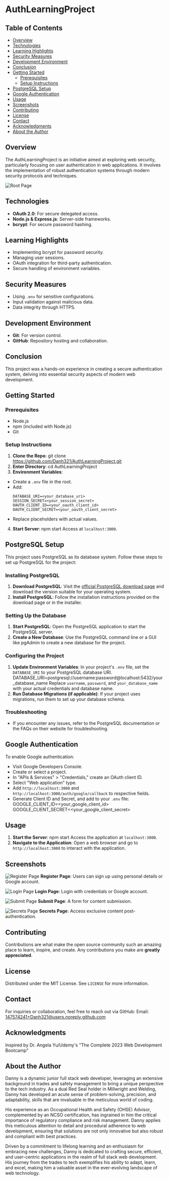 # AuthLearningProject

## Table of Contents
- [Overview](#overview)
- [Technologies](#technologies)
- [Learning Highlights](#learning-highlights)
- [Security Measures](#security-measures)
- [Development Environment](#development-environment)
- [Conclusion](#conclusion)
- [Getting Started](#getting-started)
  - [Prerequisites](#prerequisites)
  - [Setup Instructions](#setup-instructions)
- [PostgreSQL Setup](#postgresql-setup)
- [Google Authentication](#google-authentication)
- [Usage](#usage)
- [Screenshots](#screenshots)
- [Contributing](#contributing)
- [License](#license)
- [Contact](#contact)
- [Acknowledgments](#acknowledgments)
- [About the Author](#about-the-author)

## Overview
The AuthLearningProject is an initiative aimed at exploring web security, particularly focusing on user authentication in web applications. It involves the implementation of robust authentication systems through modern security protocols and techniques.

![Root Page](/screenshots/root.png)

## Technologies
- **OAuth 2.0**: For secure delegated access.
- **Node.js & Express.js**: Server-side frameworks.
- **bcrypt**: For secure password hashing.

## Learning Highlights
- Implementing bcrypt for password security.
- Managing user sessions.
- OAuth integration for third-party authentication.
- Secure handling of environment variables.

## Security Measures
- Using `.env` for sensitive configurations.
- Input validation against malicious data.
- Data integrity through HTTPS.

## Development Environment
- **Git**: For version control.
- **GitHub**: Repository hosting and collaboration.

## Conclusion
This project was a hands-on experience in creating a secure authentication system, delving into essential security aspects of modern web development.

## Getting Started

### Prerequisites
- Node.js
- npm (included with Node.js)
- Git

### Setup Instructions
1. **Clone the Repo**:
git clone https://github.com/Danh321/AuthLearningProject.git
2. **Enter Directory**:
cd AuthLearningProject
3. **Environment Variables**:
- Create a `.env` file in the root.
- Add:
  ```
  DATABASE_URI=<your_database_uri>
  SESSION_SECRET=<your_session_secret>
  OAUTH_CLIENT_ID=<your_oauth_client_id>
  OAUTH_CLIENT_SECRET=<your_oauth_client_secret>
  ```
- Replace placeholders with actual values.
4. **Start Server**:
npm start
Access at `localhost:3000`.

## PostgreSQL Setup
This project uses PostgreSQL as its database system. Follow these steps to set up PostgreSQL for the project:
### Installing PostgreSQL
1. **Download PostgreSQL**: Visit the [official PostgreSQL download page](https://www.postgresql.org/download/) and download the version suitable for your operating system.
2. **Install PostgreSQL**: Follow the installation instructions provided on the download page or in the installer.

### Setting Up the Database
1. **Start PostgreSQL**: Open the PostgreSQL application to start the PostgreSQL server.
2. **Create a New Database**: Use the PostgreSQL command line or a GUI like pgAdmin to create a new database for the project.

### Configuring the Project
1. **Update Environment Variables**: In your project's `.env` file, set the `DATABASE_URI` to your PostgreSQL database URI.
DATABASE_URI=postgresql://username:password@localhost:5432/your_database_name
Replace `username`, `password`, and `your_database_name` with your actual credentials and database name.
2. **Run Database Migrations (if applicable)**: If your project uses migrations, run them to set up your database schema.

### Troubleshooting
- If you encounter any issues, refer to the PostgreSQL documentation or the FAQs on their website for troubleshooting.

## Google Authentication
To enable Google authentication:
- Visit Google Developers Console.
- Create or select a project.
- In "APIs & Services" > "Credentials," create an OAuth client ID.
- Select "Web application" type.
- Add `http://localhost:3000` and `http://localhost:3000/auth/google/callback` to respective fields.
- Generate Client ID and Secret, and add to your `.env` file:
GOOGLE_CLIENT_ID=<your_google_client_id>
GOOGLE_CLIENT_SECRET=<your_google_client_secret>

## Usage
1. **Start the Server**:
npm start
Access the application at `localhost:3000`.
2. **Navigate to the Application**:
Open a web browser and go to `http://localhost:3000` to interact with the application.

## Screenshots

![Register Page](/screenshots/register.png)
**Register Page**: Users can sign up using personal details or Google account.

![Login Page](/screenshots/login.png)
**Login Page**: Login with credentials or Google account.

![Submit Page](/screenshots/submit.png)
**Submit Page**: A form for content submission.

![Secrets Page](/screenshots/secrets.png)
**Secrets Page**: Access exclusive content post-authentication.

## Contributing
Contributions are what make the open source community such an amazing place to learn, inspire, and create. Any contributions you make are **greatly appreciated**.

## License
Distributed under the MIT License. See `LICENSE` for more information.

## Contact

For inquiries or collaboration, feel free to reach out via GitHub:
Email: [147574241+Danh321@users.noreply.github.com](mailto:147574241+Danh321@users.noreply.github.com)

## Acknowledgments
Inspired by Dr. Angela Yu/Udemy's "The Complete 2023 Web Development Bootcamp"

## About the Author

Danny is a dynamic junior full stack web developer, leveraging an extensive background in trades and safety management to bring a unique perspective to the tech industry. As a dual Red Seal holder in Millwright and Welding, Danny has developed an acute sense of problem-solving, precision, and adaptability, skills that are invaluable in the meticulous world of coding.

His experience as an Occupational Health and Safety (OHSE) Advisor, complemented by an NCSO certification, has ingrained in him the critical importance of regulatory compliance and risk management. Danny applies this meticulous attention to detail and procedural adherence to web development, ensuring that solutions are not only innovative but also robust and compliant with best practices.

Driven by a commitment to lifelong learning and an enthusiasm for embracing new challenges, Danny is dedicated to crafting secure, efficient, and user-centric applications in the realm of full stack web development. His journey from the trades to tech exemplifies his ability to adapt, learn, and excel, making him a valuable asset in the ever-evolving landscape of web technology.
